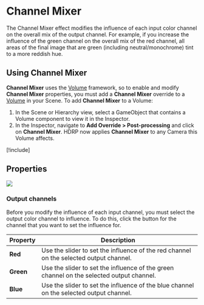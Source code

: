 # Channel Mixer

The Channel Mixer effect modifies the influence of each input color channel on the overall mix of the output channel. For example, if you increase the influence of the green channel on the overall mix of the red channel, all areas of the final image that are green (including neutral/monochrome) tint to a more reddish hue.

## Using Channel Mixer

**Channel Mixer** uses the [Volume](Volumes.md) framework, so to enable and modify **Channel Mixer** properties, you must add a **Channel Mixer** override to a [Volume](Volumes.md) in your Scene. To add **Channel Mixer** to a Volume:

1. In the Scene or Hierarchy view, select a GameObject that contains a Volume component to view it in the Inspector.
2. In the Inspector, navigate to **Add Override > Post-processing** and click on **Channel Mixer**. HDRP now applies **Channel Mixer** to any Camera this Volume affects.

[!include[](snippets/volume-override-api.md)]

## Properties

![](Images/Post-processingChannelMixer1.png)

### Output channels

Before you modify the influence of each input channel, you must select the output color channel to influence. To do this, click the button for the channel that you want to set the influence for.

| **Property** | **Description**                                              |
| ------------ | ------------------------------------------------------------ |
| **Red**      | Use the slider to set the influence of the red channel on the selected output channel. |
| **Green**    | Use the slider to set the influence of the green channel on the selected output channel. |
| **Blue**     | Use the slider to set the influence of the blue channel on the selected output channel. |

